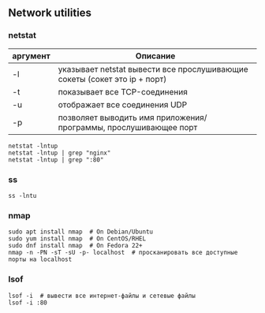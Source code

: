 ## Network utilities

### **netstat**
аргумент      | Описание
------------- | -------------
-l            | указывает netstat вывести все прослушивающие сокеты (сокет это ip + порт)
-t            | показывает все TCP-соединения
-u            | отображает все соединения UDP
-p            | позволяет выводить имя приложения/программы, прослушивающее порт


```
netstat -lntup
netstat -lntup | grep "nginx"
netstat -lntup | grep ":80"
```

### **ss** 

```
ss -lntu
```

### **nmap** 
```
sudo apt install nmap  # On Debian/Ubuntu
sudo yum install nmap  # On CentOS/RHEL
sudo dnf install nmap  # On Fedora 22+
nmap -n -PN -sT -sU -p- localhost  # просканировать все доступные порты на localhost
```

### **lsof**
```
lsof -i  # вывести все интернет-файлы и сетевые файлы
lsof -i :80
```
